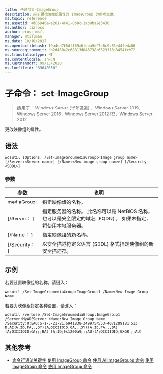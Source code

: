 ```yaml
---
title: 子命令集-ImageGroup
description: 用于更改映像组属性的 ImageGroup 的参考文章。
ms.topic: reference
ms.assetid: 4d86946a-e261-4d41-8b0c-1ab0ba2e3430
ms.author: lizross
author: eross-msft
manager: mtillman
ms.date: 10/16/2017
ms.openlocfilehash: 19a4ed7b8dff69a6fdba5d97e6c9c56e44fe4a06
ms.sourcegitcommit: db2d46842c68813d043738d6523f13d8454fc972
ms.translationtype: MT
ms.contentlocale: zh-CN
ms.lasthandoff: 09/10/2020
ms.locfileid: "89640850"
---
```

# <a name="subcommand-set-imagegroup"></a>子命令： set-ImageGroup

> 适用于： Windows Server (半年通道) ，Windows Server 2019，Windows Server 2016，Windows Server 2012 R2，Windows Server 2012

更改映像组的属性。

## <a name="syntax"></a>语法
```
wdsutil [Options] /Set-ImageGroumediaGroup:<Image group name> [/Server:<Server name>] [/Name:<New image group name>] [/Security:<SDDL>]
```
### <a name="parameters"></a>参数
|参数|说明|
|-------|--------|
mediaGroup:<Image group name>|指定映像组的名称。|
|[/Server： <Server name> ]|指定服务器的名称。 此名称可以是 NetBIOS 名称，也可以是完全限定的域名 (FQDN) 。 如果未指定，将使用本地服务器。|
|[/Name： <New image group name> ]|指定映像组的新名称。|
|[/Security： <SDDL> ]|以安全描述符定义语言 (SDDL) 格式指定映像组的新安全描述符。|
## <a name="examples"></a>示例
若要设置映像组的名称，请键入：
```
wdsutil /Set-ImageGroumediaGroup:ImageGroup1 /Name:New Image Group Name
```
若要为映像组指定各种设置，请键入：
```
wdsutil /verbose /Set-ImageGroumediaGroup:ImageGroup1 /Server:MyWDSServer /Name:New Image Group Name
/Security:O:BAG:S-1-5-21-2176941838-3499754553-4071289181-513 D:AI(A;ID;FA;;;SY)(A;OICIIOID;GA;;;SY)(A;ID;FA;;;BA)(A;OICIIOID;GA;;;BA) (A;ID;0x1200a9;;;AU)(A;OICIIOID;GXGR;;;AU)
```
## <a name="additional-references"></a>其他参考
- [命令行语法关键字](command-line-syntax-key.md) 
[使用 ImageGroup 命令](using-the-add-imagegroup-command.md) 
[使用 AllImageGroups 命令](using-the-get-allimagegroups-command.md) 
[使用 ImageGroup 命令](using-the-get-imagegroup-command.md) 
[使用 ImageGroup 命令](using-the-remove-imagegroup-command.md)
